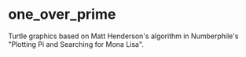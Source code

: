 # one_over_prime
Turtle graphics based on Matt Henderson's algorithm in Numberphile's "Plotting Pi and Searching for Mona Lisa".
